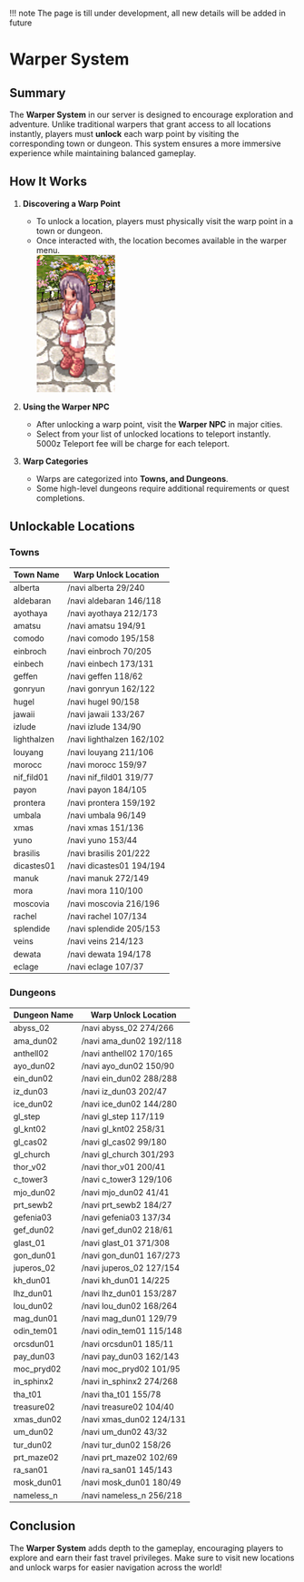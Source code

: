 !!! note 
    The page is till under development, all new details will be added in future


# Warper System

## Summary

The **Warper System** in our server is designed to encourage exploration and adventure. Unlike traditional warpers that grant access to all locations instantly, players must **unlock** each warp point by visiting the corresponding town or dungeon. This system ensures a more immersive experience while maintaining balanced gameplay.

## How It Works

1. **Discovering a Warp Point**  
   - To unlock a location, players must physically visit the warp point in a town or dungeon.  
   - Once interacted with, the location becomes available in the warper menu. <br>
   ![Warper Quest](assets/npc/warper_quest.png)

2. **Using the Warper NPC**  
   - After unlocking a warp point, visit the **Warper NPC** in major cities.  
   - Select from your list of unlocked locations to teleport instantly. 5000z Teleport fee will be charge for each teleport.

3. **Warp Categories**  
   - Warps are categorized into **Towns, and Dungeons**.  
   - Some high-level dungeons require additional requirements or quest completions.

## Unlockable Locations

### **Towns**
| Town Name  | Warp Unlock Location |
|-----------|----------------------|
| alberta | /navi alberta 29/240|
| aldebaran | /navi aldebaran 146/118|
| ayothaya | /navi ayothaya 212/173|
| amatsu | /navi amatsu 194/91|
| comodo | /navi comodo 195/158|
| einbroch | /navi einbroch 70/205|
| einbech | /navi einbech 173/131|
| geffen | /navi geffen 118/62|
| gonryun | /navi gonryun 162/122|
| hugel | /navi hugel 90/158|
| jawaii | /navi jawaii 133/267|
| izlude | /navi izlude 134/90|
| lighthalzen | /navi lighthalzen 162/102|
| louyang | /navi louyang 211/106|
| morocc | /navi morocc 159/97|
| nif_fild01 | /navi nif_fild01 319/77|
| payon | /navi payon 184/105|
| prontera | /navi prontera 159/192|
| umbala | /navi umbala 96/149|
| xmas | /navi xmas 151/136|
| yuno | /navi yuno 153/44|
| brasilis | /navi brasilis 201/222|
| dicastes01 | /navi dicastes01 194/194|
| manuk | /navi manuk 272/149|
| mora | /navi mora 110/100|
| moscovia | /navi moscovia 216/196|
| rachel | /navi rachel 107/134|
| splendide | /navi splendide 205/153|
| veins | /navi veins 214/123|
| dewata | /navi dewata 194/178|
| eclage | /navi eclage 107/37|


### **Dungeons**
| Dungeon Name  | Warp Unlock Location |
|--------------|----------------------|
| abyss_02 | /navi abyss_02 274/266|
| ama_dun02 | /navi ama_dun02 192/118|
| anthell02 | /navi anthell02 170/165|
| ayo_dun02 | /navi ayo_dun02 150/90|
| ein_dun02 | /navi ein_dun02 288/288|
| iz_dun03 | /navi iz_dun03 202/47|
| ice_dun02 | /navi ice_dun02 144/280|
| gl_step | /navi gl_step 117/119 |
| gl_knt02| /navi gl_knt02 258/31 |
| gl_cas02 | /navi gl_cas02 99/180 |
| gl_church | /navi gl_church 301/293 |
| thor_v02 | /navi thor_v01 200/41 |
| c_tower3 | /navi c_tower3 129/106|
| mjo_dun02 | /navi mjo_dun02 41/41|
| prt_sewb2 | /navi prt_sewb2 184/27|
| gefenia03 | /navi gefenia03 137/34|
| gef_dun02 | /navi gef_dun02 218/61|
| glast_01 | /navi glast_01 371/308|
| gon_dun01 | /navi gon_dun01 167/273|
| juperos_02 | /navi juperos_02 127/154|
| kh_dun01 | /navi kh_dun01 14/225|
| lhz_dun01 | /navi lhz_dun01 153/287|
| lou_dun02 | /navi lou_dun02 168/264|
| mag_dun01 | /navi mag_dun01 129/79|
| odin_tem01 | /navi odin_tem01 115/148|
| orcsdun01 | /navi orcsdun01 185/11|
| pay_dun03 | /navi pay_dun03 162/143|
| moc_pryd02 | /navi moc_pryd02 101/95|
| in_sphinx2 | /navi in_sphinx2 274/268|
| tha_t01 | /navi tha_t01 155/78|
| treasure02 | /navi treasure02 104/40|
| xmas_dun02 | /navi xmas_dun02 124/131|
| um_dun02 | /navi um_dun02 43/32|
| tur_dun02 | /navi tur_dun02 158/26|
| prt_maze02 | /navi prt_maze02 102/69|
| ra_san01 | /navi ra_san01 145/143|
| mosk_dun01 | /navi mosk_dun01 180/49|
| nameless_n | /navi nameless_n 256/218|



## Conclusion

The **Warper System** adds depth to the gameplay, encouraging players to explore and earn their fast travel privileges. Make sure to visit new locations and unlock warps for easier navigation across the world!

